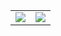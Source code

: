 <!--
**jwallet/jwallet** is a ✨ _special_ ✨ repository because its `README.md` (this file) appears on your GitHub profile.

Here are some ideas to get you started:

- 🔭 I’m currently working on ...
- 🌱 I’m currently learning ...
- 👯 I’m looking to collaborate on ...
- 🤔 I’m looking for help with ...
- 💬 Ask me about ...
- 📫 How to reach me: ...
- 😄 Pronouns: ...
- ⚡ Fun fact: ...
-->

<table>
  <tbody>
    <td>
<img src="https://github-readme-stats.vercel.app/api/top-langs/?username=jwallet&langs_count=8&layout=compact&hide_border=true" />
    </td>
    <td>
<img src="https://github-readme-stats.vercel.app/api?username=jwallet&show_icons=true&hide_border=true" />
    </td>
  </tbody>
</table>
